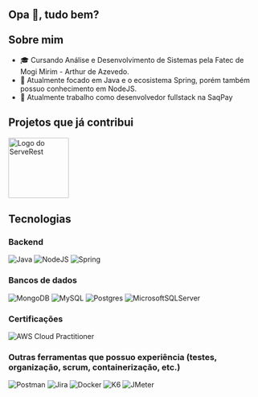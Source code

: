 ## Opa 👋, tudo bem? <br> <br> Sobre mim

- 🎓 Cursando Análise e Desenvolvimento de Sistemas pela Fatec de Mogi Mirim - Arthur de Azevedo.
- 🔭 Atualmente focado em Java e o ecosistema Spring, porém também possuo conhecimento em NodeJS.
- 👯 Atualmente trabalho como desenvolvedor fullstack na SaqPay

## Projetos que já contribui
<p align="left">
  <a href="https://github.com/ServeRest/ServeRest">
 <img alt="Logo do ServeRest" src="https://user-images.githubusercontent.com/29241659/115161869-6a017e80-a076-11eb-9bbe-c391eff410db.png" height="120">
  </a>

</p>
  

## Tecnologias

### Backend

![Java](https://img.shields.io/badge/java-%23ED8B00.svg?style=for-the-badge&logo=openjdk&logoColor=white)
![NodeJS](https://img.shields.io/badge/Node.js-43853D?style=for-the-badge&logo=node.js&logoColor=white)
![Spring](https://img.shields.io/badge/spring-%236DB33F.svg?style=for-the-badge&logo=spring&logoColor=white)

### Bancos de dados

![MongoDB](https://img.shields.io/badge/MongoDB-4EA94B?style=for-the-badge&logo=mongodb&logoColor=white)
![MySQL](https://img.shields.io/badge/MySQL-00000F?style=for-the-badge&logo=mysql&logoColor=white)
![Postgres](https://img.shields.io/badge/postgres-%23316192.svg?style=for-the-badge&logo=postgresql&logoColor=white)
![MicrosoftSQLServer](https://img.shields.io/badge/Microsoft%20SQL%20Server-CC2927?style=for-the-badge&logo=microsoft%20sql%20server&logoColor=white)

### Certificações

![AWS Cloud Practitioner](https://images.credly.com/size/340x340/images/00634f82-b07f-4bbd-a6bb-53de397fc3a6/image.png)

### Outras ferramentas que possuo experiência (testes, organização, scrum, containerização, etc.)

![Postman](https://img.shields.io/badge/Postman-FF6C37?style=for-the-badge&logo=postman&logoColor=white)
![Jira](https://img.shields.io/badge/jira-%230A0FFF.svg?style=for-the-badge&logo=jira&logoColor=white)
![Docker](https://img.shields.io/badge/docker-%230db7ed.svg?style=for-the-badge&logo=docker&logoColor=white)
![K6](https://img.shields.io/badge/K6-8A2BE2)
![JMeter](https://img.shields.io/badge/JMeter-802c42)
<!--
**RenatoDaM/RenatoDaM** is a ✨ _special_ ✨ repository because its `README.md` (this file) appears on your GitHub profile.
![linkedin-profile](https://img.shields.io/badge/LinkedIn-0077B5?style=for-the-badge&logo=linkedin&logoColor=white)
Here are some ideas to get you started:

- 🔭 I’m currently working on ...
- 🌱 I’m currently learning ...
- 👯 I’m looking to collaborate on ...
- 🤔 I’m looking for help with ...
- 💬 Ask me about ...
- 📫 How to reach me: ...
- 😄 Pronouns: ...
- ⚡ Fun fact: ...
-->
